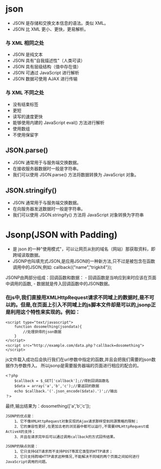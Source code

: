 # json

-	JSON 是存储和交换文本信息的语法。类似 XML。
-	JSON 比 XML 更小、更快，更易解析。

### 与 XML 相同之处
-	JSON 是纯文本
-	JSON 具有"自我描述性"（人类可读）
-	JSON 具有层级结构（值中存在值）
-	JSON 可通过 JavaScript 进行解析
-	JSON 数据可使用 AJAX 进行传输
### 与 XML 不同之处
-	没有结束标签
-	更短
-	读写的速度更快
-	能够使用内建的 JavaScript eval() 方法进行解析
-	使用数组
-	不使用保留字

## JSON.parse()
-	JSON 通常用于与服务端交换数据。
-	在接收服务器数据时一般是字符串。
-	我们可以使用 JSON.parse() 方法将数据转换为 JavaScript 对象。

## JSON.stringify()
-	JSON 通常用于与服务端交换数据。
-	在向服务器发送数据时一般是字符串。
-	我们可以使用 JSON.stringify() 方法将 JavaScript 对象转换为字符串


# Jsonp(JSON with Padding) 
-	是 json 的一种"使用模式"，可以让网页从别的域名（网站）那获取资料，即跨域读取数据。
-	JSONP也叫填充式JSON,是应用JSON的一种新方法,只不过是被包含在函数调用中的JSON,例如: callback({"name","trigkit4"});

JSONP由两部分组成：回调函数和数据：
	-	回调函数是当响应到来时应该在页面中调用的函数,
	-	数据就是传入回调函数中的JSON数据。

### 在js中,我们直接用XMLHttpRequest请求不同域上的数据时,是不可以的。但是,在页面上引入不同域上的js脚本文件却是可以的,jsonp正是利用这个特性来实现的。例如：
	<script type="text/javascript">     
		function dosomething(jsondata){         
			//处理获得的json数据     
		}
	</script>
	<script src="http://example.com/data.php？callback=dosomething"></script>

js文件载入成功后会执行我们在url参数中指定的函数,并且会把我们需要的json数据作为参数传入。
所以jsonp是需要服务器端的页面进行相应的配合的。

	<？php
		$callback = $_GET['callback'];//得到回调函数名
		$data = array('a','b','c');//要返回的数据
		echo $callback.'('.json_encode($data).')';//输出
	？>

最终,输出结果为：dosomething(['a','b','c']);


	JSONP的优点是：
		1、它不像XMLHttpRequest对象实现的Ajax请求那样受到同源策略的限制；
		2、它的兼容性更好,在更加古老的浏览器中都可以运行,不需要XMLHttpRequest或ActiveX的支持；
		3、并且在请求完毕后可以通过调用callback的方式回传结果。

	JSONP的缺点则是：
		1、它只支持GET请求而不支持POST等其它类型的HTTP请求；
		2、它只支持跨域HTTP请求这种情况,不能解决不同域的两个页面之间如何进行JavaScript调用的问题。
